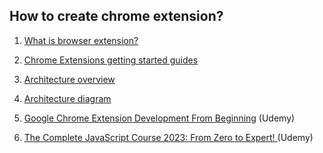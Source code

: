 ## How to create chrome extension?

1. [What is browser extension?](https://en.wikipedia.org/wiki/Browser_extension)
1. [Chrome Extensions getting started guides](https://developer.chrome.com/docs/extensions/mv3/getstarted)

1. [Architecture overview](https://developer.chrome.com/docs/extensions/mv3/architecture-overview/)

1. [Architecture diagram](https://www.researchgate.net/figure/Chrome-Extension-Architecture_fig2_347322847)

1. [Google Chrome Extension Development From Beginning](https://www.udemy.com/course/chrome-extension-development-course-for-everyone) (Udemy)

1. [The Complete JavaScript Course 2023: From Zero to Expert!
   ](https://www.udemy.com/course/the-complete-javascript-course/) (Udemy)
